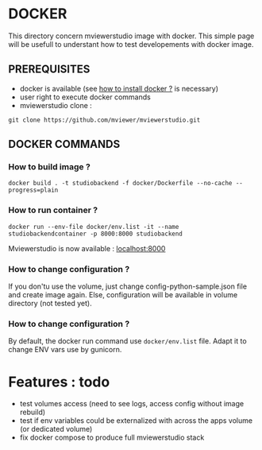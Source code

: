# DOCKER

This directory concern mviewerstudio image with docker.
This simple page will be usefull to understant how to test developements with docker image.

## PREREQUISITES

- docker is available (see [how to install docker ?](https://docs.docker.com/engine/install/debian/) is necessary)
- user right to execute docker commands
- mviewerstudio clone :

```git clone https://github.com/mviewer/mviewerstudio.git```

## DOCKER COMMANDS

### How to build image ?

```
docker build . -t studiobackend -f docker/Dockerfile --no-cache --progress=plain
```

### How to run container ?

```
docker run --env-file docker/env.list -it --name studiobackendcontainer -p 8000:8000 studiobackend
```

Mviewerstudio is now available : [localhost:8000](http://localhost:8000)

### How to change configuration ?

If you don'tu use the volume, just change config-python-sample.json file and create image again.
Else, configuration will be available in volume directory (not tested yet).

### How to change configuration ?

By default, the docker run command use `docker/env.list` file. Adapt it to change ENV vars use by gunicorn.

# Features : todo

- test volumes access (need to see logs, access config without image rebuild)
- test if env variables could be externalized with across the apps volume (or dedicated volume)
- fix docker compose to produce full mviewerstudio stack
